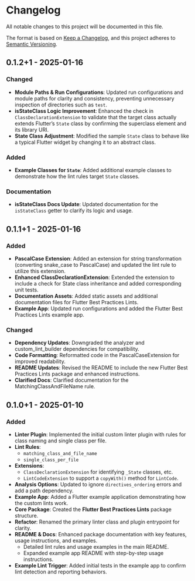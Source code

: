 # Changelog

All notable changes to this project will be documented in this file.

The format is based on [Keep a Changelog](https://keepachangelog.com/en/1.1.0/),
and this project adheres to [Semantic Versioning](https://semver.org/spec/v2.0.0.html).

## 0.1.2+1 - 2025-01-16

### Changed

- **Module Paths & Run Configurations**: Updated run configurations and module paths for clarity and consistency, preventing unnecessary inspection of directories such as `test`.
- **isStateClass Logic Improvement**: Enhanced the check in `ClassDeclarationExtension` to validate that the target class actually extends Flutter’s `State` class by confirming the superclass element and its library URI.
- **State Class Adjustment**: Modified the sample `State` class to behave like a typical Flutter widget by changing it to an abstract class.

### Added

- **Example Classes for `State`**: Added additional example classes to demonstrate how the lint rules target `State` classes.

### Documentation

- **isStateClass Docs Update**: Updated documentation for the `isStateClass` getter to clarify its logic and usage.

## 0.1.1+1 - 2025-01-16

### Added

- **PascalCase Extension**: Added an extension for string transformation (converting snake_case to PascalCase) and updated the lint rule to utilize this extension.
- **Enhanced ClassDeclarationExtension**: Extended the extension to include a check for State class inheritance and added corresponding unit tests.
- **Documentation Assets**: Added static assets and additional documentation files for Flutter Best Practices Lints.
- **Example App**: Updated run configurations and added the Flutter Best Practices Lints example app.

### Changed

- **Dependency Updates**: Downgraded the analyzer and custom_lint_builder dependencies for compatibility.
- **Code Formatting**: Reformatted code in the PascalCaseExtension for improved readability.
- **README Updates**: Revised the README to include the new Flutter Best Practices Lints package and enhanced instructions.
- **Clarified Docs**: Clarified documentation for the MatchingClassAndFileName rule.

## 0.1.0+1 - 2025-01-10

### Added

- **Linter Plugin**: Implemented the initial custom linter plugin with rules for class naming and single class per file.
- **Lint Rules**:
  - `matching_class_and_file_name`
  - `single_class_per_file`
- **Extensions**:
  - `ClassDeclarationExtension` for identifying `_State` classes, etc.
  - `LintCodeExtension` to support a `copyWith()` method for `LintCode`.
- **Analysis Options**: Updated to ignore `directives_ordering` errors and add a path dependency.
- **Example App**: Added a Flutter example application demonstrating how the custom lints work.
- **Core Package**: Created the **Flutter Best Practices Lints** package structure.
- **Refactor**: Renamed the primary linter class and plugin entrypoint for clarity.
- **README & Docs**: Enhanced package documentation with key features, usage instructions, and examples.
  - Detailed lint rules and usage examples in the main README.
  - Expanded example app README with step-by-step usage instructions.
- **Example Lint Trigger**: Added initial tests in the example app to confirm lint detection and reporting behaviors.
